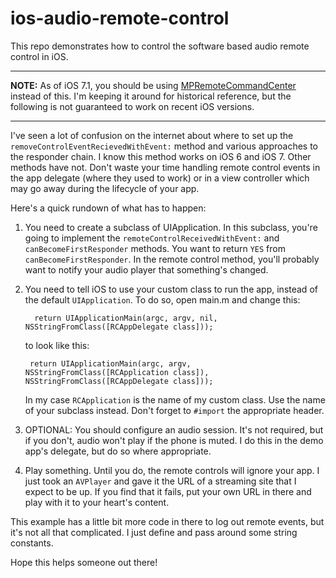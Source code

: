 ios-audio-remote-control
========================

This repo demonstrates how to control the software based audio remote control in iOS.

---
**NOTE:** As of iOS 7.1, you should be using [MPRemoteCommandCenter](https://developer.apple.com/library/ios/documentation/MediaPlayer/Reference/MPRemoteCommandCenter_Ref/) instead of this. I'm keeping it around for historical reference, but the following is not guaranteed to work on recent iOS versions. 

--- 


I've seen a lot of confusion on the internet about where to set up the `removeControlEventRecievedWithEvent:` method and various approaches to the responder chain. I know this method works on iOS 6 and iOS 7. Other methods have not. Don't waste your time handling remote control events in the app delegate (where they used to work) or in a view controller which may go away during the lifecycle of your app.

Here's a quick rundown of what has to happen:

1. You need to create a subclass of UIApplication. In this subclass, you're going to implement the `remoteControlReceivedWithEvent:` and `canBecomeFirstResponder` methods. You want to return `YES` from `canBecomeFirstResponder`. In the remote control method, you'll probably want to notify your audio player that something's changed. 

2. You need to tell iOS to use your custom class to run the app, instead of the default `UIApplication`. To do so, open main.m and change this:

         return UIApplicationMain(argc, argv, nil, NSStringFromClass([RCAppDelegate class]));

   to look like this:

        return UIApplicationMain(argc, argv, NSStringFromClass([RCApplication class]), NSStringFromClass([RCAppDelegate class]));

   In my case `RCApplication` is the name of my custom class. Use the name of your subclass instead. Don't forget to `#import` the appropriate header.

3. OPTIONAL: You should configure an audio session. It's not required, but if you don't, audio won't play if the phone is muted.  I do this in the demo app's delegate, but do so where appropriate.

4. Play something. Until you do, the remote controls will ignore your app. I just took an `AVPlayer` and gave it the URL of a streaming site that I expect to be up. If you find that it fails, put your own URL in there and play with it to your heart's content.

This example has a little bit more code in there to log out remote events, but it's not all that complicated. I just define and pass around some string constants. 

Hope this helps someone out there!
